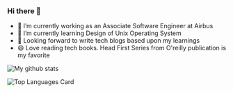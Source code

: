 ### Hi there 👋


- 🔭 I’m currently working as an Associate Software Engineer at Airbus 
- 🌱 I’m currently learning Design of Unix Operating System 
- 👯 Looking forward to write tech blogs based upon my learnings
- 😄 Love reading tech books. Head First Series from O'reilly publication is my favorite

![My github stats](https://github-readme-stats.vercel.app/api?username=ChaitraliPalasdeokar&show_icons=true&theme=highcontrast&show_icons=true&count_private=true)

![Top Languages Card](https://github-readme-stats.vercel.app/api/top-langs/?username=shinokada&layout=compact)



